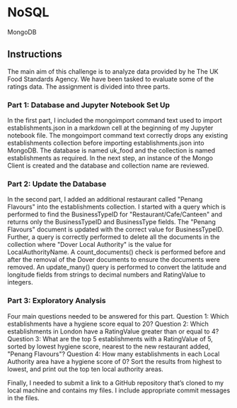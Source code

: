 # NoSQL
MongoDB

## Instructions
The main aim of this challenge is to analyze data provided by he The UK Food Standards Agency. We have been tasked to evaluate some of the ratings data. The assignment is divided into three parts.

### Part 1: Database and Jupyter Notebook Set Up 
In the first part, I included the mongoimport command text used to import establishments.json in a markdown cell at the beginning of my Jupyter notebook file. The mongoimport command text correctly drops any existing establishments collection before importing establishments.json into MongoDB. The database is named uk_food and the collection is named establishments as required. 
In the next step, an instance of the Mongo Client is created and the database and collection name are reviewed.

### Part 2: Update the Database 
In the second part, I added an additional restaurant called "Penang Flavours" into the establishments collection. I started with a query which is performed to find the BusinessTypeID for "Restaurant/Cafe/Canteen" and returns only the BusinessTypeID and BusinessType fields.
The "Penang Flavours" document is updated with the correct value for BusinessTypeID.
Further, a query is correctly performed to delete all the documents in the collection where "Dover Local Authority" is the value for LocalAuthorityName. A count_documents() check is performed before and after the removal of the Dover documents to ensure the documents were removed. An update_many() query is performed to convert the latitude and longitude fields from strings to decimal numbers and RatingValue to integers.

### Part 3: Exploratory Analysis 
Four main questions needed to be answered for this part. 
Question 1: Which establishments have a hygiene score equal to 20?
Question 2: Which establishments in London have a RatingValue greater than or equal to 4? 
Question 3: What are the top 5 establishments with a RatingValue of 5, sorted by lowest hygiene score, nearest to the new restaurant added, "Penang Flavours"?
Question 4: How many establishments in each Local Authority area have a hygiene score of 0? Sort the results from highest to lowest, and print out the top ten local authority areas. 

Finally, I needed to submit a link to a GitHub repository that’s cloned to my local machine and contains my files.
I include appropriate commit messages in the files.


